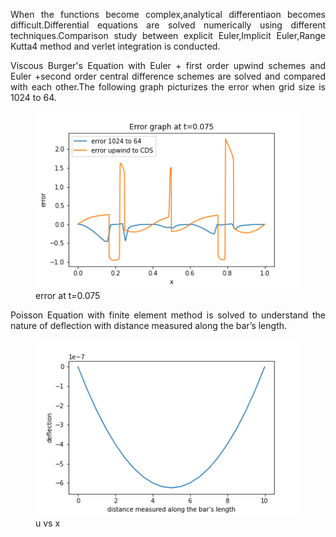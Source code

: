<p align="justify">
When the functions become complex,analytical differentiaon becomes difficult.Differential equations are solved numerically using different techniques.Comparison study between explicit Euler,Implicit Euler,Range Kutta4 method and verlet integration is conducted.
  </p>
 <p align="justify">
 Viscous Burger's Equation with Euler + first order upwind schemes and Euler +second order central difference schemes are solved and compared with each other.The following graph picturizes the error when grid size is 1024 to 64.
   </p>
<figure>
	<img src='error_075.png'>
	<figcaption>error at t=0.075</figcaption>
</figure>
<p align="justify">
	Poisson Equation with finite element method is solved to understand the nature of deflection with distance measured along the bar’s length.
	<figure>
	<img src='poisson.png'>
	<figcaption>u vs x</figcaption>
	</figure>
 </p>

